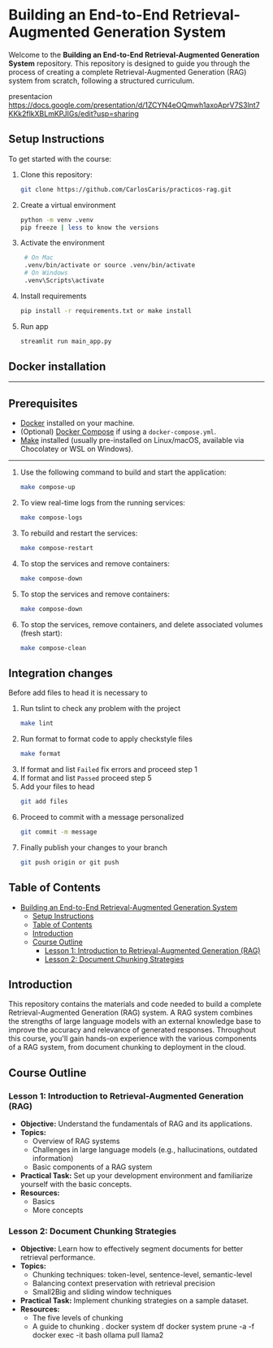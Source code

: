 # Building an End-to-End Retrieval-Augmented Generation System

Welcome to the **Building an End-to-End Retrieval-Augmented Generation System** repository. This repository is designed to guide you through the process of creating a complete Retrieval-Augmented Generation (RAG) system from scratch, following a structured curriculum.


presentacion https://docs.google.com/presentation/d/1ZCYN4eOQmwh1axoAprV7S3lnt7KKk2flkXBLmKPJIGs/edit?usp=sharing

## Setup Instructions

To get started with the course:

1. Clone this repository:
   ```bash
   git clone https://github.com/CarlosCaris/practicos-rag.git
2. Create a virtual environment
    ```bash
    python -m venv .venv
    pip freeze | less to know the versions
3. Activate the environment
   ```bash
    # On Mac
    .venv/bin/activate or source .venv/bin/activate
    # On Windows
    .venv\Scripts\activate
4. Install requirements
    ```bash
    pip install -r requirements.txt or make install
5. Run app
    ```bash
    streamlit run main_app.py

## Docker installation

---

## Prerequisites

- [Docker](https://www.docker.com/products/docker-desktop) installed on your machine.
- (Optional) [Docker Compose](https://docs.docker.com/compose/) if using a `docker-compose.yml`.
- [Make](https://www.gnu.org/software/make/) installed (usually pre-installed on Linux/macOS, available via Chocolatey or WSL on Windows).

---

1. Use the following command to build and start the application:
    ```bash
    make compose-up
2. To view real-time logs from the running services:
    ```bash
    make compose-logs
3. To rebuild and restart the services:
    ```bash
    make compose-restart
4. To stop the services and remove containers:
    ```bash
    make compose-down
5. To stop the services and remove containers:
    ```bash
    make compose-down
6. To stop the services, remove containers, and delete associated volumes (fresh start):
    ```bash
    make compose-clean

## Integration changes

Before add files to head it is necessary to

1. Run tslint to check any problem with the project
    ``` bash
    make lint
2. Run format to format code to apply checkstyle files
    ``` bash
    make format
3. If format and list `Failed` fix errors and proceed step 1
4. If format and list `Passed` proceed step 5
5. Add your files to head
    ``` bash
    git add files
7. Proceed to commit with a message personalized
    ``` bash
    git commit -m message
8. Finally publish your changes to your branch 
    ``` bash 
    git push origin or git push

## Table of Contents

- [Building an End-to-End Retrieval-Augmented Generation System](#building-an-end-to-end-retrieval-augmented-generation-system)
  - [Setup Instructions](#setup-instructions)
  - [Table of Contents](#table-of-contents)
  - [Introduction](#introduction)
  - [Course Outline](#course-outline)
    - [Lesson 1: Introduction to Retrieval-Augmented Generation (RAG)](#lesson-1-introduction-to-retrieval-augmented-generation-rag)
    - [Lesson 2: Document Chunking Strategies](#lesson-2-document-chunking-strategies)

## Introduction

This repository contains the materials and code needed to build a complete Retrieval-Augmented Generation (RAG) system. A RAG system combines the strengths of large language models with an external knowledge base to improve the accuracy and relevance of generated responses. Throughout this course, you'll gain hands-on experience with the various components of a RAG system, from document chunking to deployment in the cloud.

## Course Outline

### Lesson 1: Introduction to Retrieval-Augmented Generation (RAG)
- **Objective:** Understand the fundamentals of RAG and its applications.
- **Topics:**
  - Overview of RAG systems
  - Challenges in large language models (e.g., hallucinations, outdated information)
  - Basic components of a RAG system
- **Practical Task:** Set up your development environment and familiarize yourself with the basic concepts.
- **Resources:** 
  - Basics
  - More concepts

### Lesson 2: Document Chunking Strategies
- **Objective:** Learn how to effectively segment documents for better retrieval performance.
- **Topics:**
  - Chunking techniques: token-level, sentence-level, semantic-level
  - Balancing context preservation with retrieval precision
  - Small2Big and sliding window techniques
- **Practical Task:** Implement chunking strategies on a sample dataset.
- **Resources:**
  - The five levels of chunking
  - A guide to chunking
.
docker system df
docker system prune -a -f
docker exec -it <container-id> bash
ollama pull llama2

